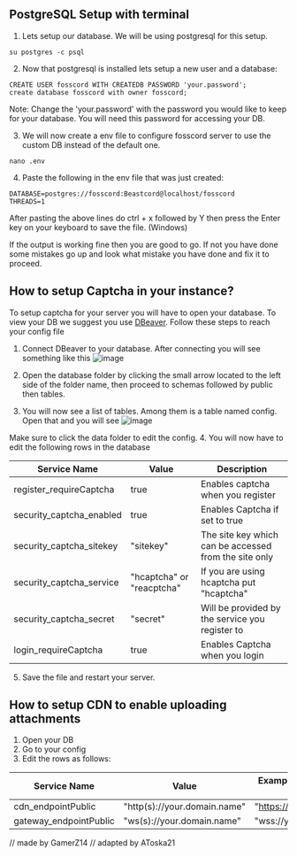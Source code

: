 ## PostgreSQL Setup with terminal

1. Lets setup our database. We will be using postgresql for this setup.
```
su postgres -c psql
```

2. Now that postgresql is installed lets setup a new user and a database:
```
CREATE USER fosscord WITH CREATEDB PASSWORD 'your.password';
create database fosscord with owner fosscord;
``` 
Note: Change the 'your.password' with the password you would like to keep for your database. You will need this password for accessing your DB. 

3. We will now create a env file to configure fosscord server to use the custom DB instead of the default one. 
```
nano .env
```
4. Paste the following in the env file that was just created: 
```
DATABASE=postgres://fosscord:Beastcord@localhost/fosscord
THREADS=1
```
After pasting the above lines do ctrl + x followed by Y then press the Enter key on your keyboard to save the file. (Windows) 

If the output is working fine then you are good to go. If not you have done some mistakes go up and look what mistake you have done and fix it to proceed. 

## How to setup Captcha in your instance?

To setup captcha for your server you will have to open your database. To view your DB we suggest you use [DBeaver](https://dbeaver.io/download/).
Follow these steps to reach your config file

1. Connect DBeaver to your database. After connecting you will see something like this ![image](https://user-images.githubusercontent.com/84021897/148377042-1884dd4e-a0f4-4c3f-aaa3-c144b6737244.png)

2. Open the database folder by clicking the small arrow located to the left side of the folder name, then proceed to schemas followed by public then tables.
3. You will now see a list of tables. Among them is a table named config. Open that and you will see ![image](https://user-images.githubusercontent.com/84021897/148377619-8e3d16da-87f1-4991-b0b7-d6fb8badf6e1.png)

Make sure to click the data folder to edit the config. 
4. You will now have to edit the following rows in the database

| **Service Name**         | **Value**                 | **Description**                                       |
|--------------------------|---------------------------|-------------------------------------------------------|
| register_requireCaptcha  | true                      | Enables captcha when you register                     |
| security_captcha_enabled | true                      | Enables Captcha if set to true                        |
| security_captcha_sitekey | "sitekey"                 | The site key which can be accessed from the site only |
| security_captcha_service | "hcaptcha" or "reacptcha" | If you are using hcaptcha put "hcaptcha"              |
| security_captcha_secret  | "secret"                  | Will be provided by the service you register to       |
| login_requireCaptcha     | true                      | Enables Captcha when you login                        |

5. Save the file and restart your server. 

## How to setup CDN to enable uploading attachments

1. Open your DB
2. Go to your config
3. Edit the rows as follows: 

| **Service Name**       | **Value**                    | **Example for servers with SSL** | **Example for servers without SSL** |
|------------------------|------------------------------|----------------------------------|-------------------------------------|
| cdn_endpointPublic     | "http(s)://your.domain.name" | "https://your.domain.name"       | "http://your.domain.name"           |
| gateway_endpointPublic | "ws(s)://your.domain.name"   | "wss://your.domain.name"         | "ws://your.domain.name"             |

// made by GamerZ14
// adapted by AToska21
